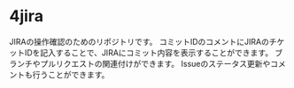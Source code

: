 # 4jira
JIRAの操作確認のためのリポジトリです。
コミットIDのコメントにJIRAのチケットIDを記入することで、JIRAにコミット内容を表示することができます。
ブランチやプルリクエストの関連付けができます。
Issueのステータス更新やコメントも行うことができます。

